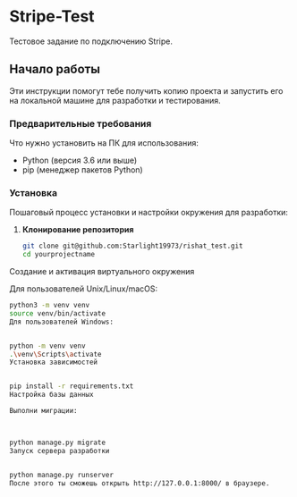 # Stripe-Test

Тестовое задание по подключению Stripe.

## Начало работы

Эти инструкции помогут тебе получить копию проекта и запустить его на локальной машине для разработки и тестирования.

### Предварительные требования

Что нужно установить на ПК для использования:

- Python (версия 3.6 или выше)
- pip (менеджер пакетов Python)

### Установка

Пошаговый процесс установки и настройки окружения для разработки:

1. **Клонирование репозитория**

   ```bash
   git clone git@github.com:Starlight19973/rishat_test.git
   cd yourprojectname
Создание и активация виртуального окружения

Для пользователей Unix/Linux/macOS:

```bash
python3 -m venv venv
source venv/bin/activate
Для пользователей Windows:


python -m venv venv
.\venv\Scripts\activate
Установка зависимостей


pip install -r requirements.txt
Настройка базы данных

Выполни миграции:



python manage.py migrate
Запуск сервера разработки


python manage.py runserver
После этого ты сможешь открыть http://127.0.0.1:8000/ в браузере.
